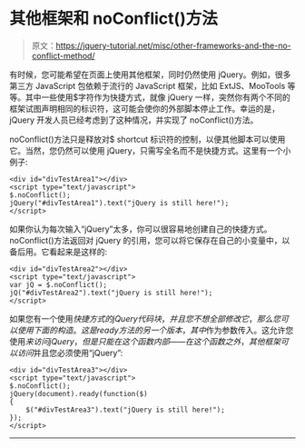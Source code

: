 # 其他框架和 noConflict()方法

> 原文：<https://jquery-tutorial.net/misc/other-frameworks-and-the-no-conflict-method/>

有时候，您可能希望在页面上使用其他框架，同时仍然使用 jQuery。例如，很多第三方 JavaScript 包依赖于流行的 JavaScript 框架，比如 ExtJS、MooTools 等等。其中一些使用$字符作为快捷方式，就像 jQuery 一样，突然你有两个不同的框架试图声明相同的标识符，这可能会使你的外部脚本停止工作。幸运的是，jQuery 开发人员已经考虑到了这种情况，并实现了 noConflict()方法。

noConflict()方法只是释放对$ shortcut 标识符的控制，以便其他脚本可以使用它。当然，您仍然可以使用 jQuery，只需写全名而不是快捷方式。这里有一个小例子:

```
<div id="divTestArea1"></div>
<script type="text/javascript">
$.noConflict();
jQuery("#divTestArea1").text("jQuery is still here!");
</script>
```

如果你认为每次输入“jQuery”太多，你可以很容易地创建自己的快捷方式。noConflict()方法返回对 jQuery 的引用，您可以将它保存在自己的小变量中，以备后用。它看起来是这样的:

```
<div id="divTestArea2"></div>
<script type="text/javascript">
var jQ = $.noConflict();
jQ("#divTestArea2").text("jQuery is still here!");
</script>
```

如果您有一个使用$快捷方式的 jQuery 代码块，并且您不想全部修改它，那么您可以使用下面的构造。这是 ready 方法的另一个版本，其中$作为参数传入。这允许您使用$来访问 jQuery，但是只能在这个函数内部——在这个函数之外，其他框架可以访问$并且您必须使用“jQuery”:

<input type="hidden" name="IL_IN_ARTICLE">

```
<div id="divTestArea3"></div>
<script type="text/javascript">
$.noConflict();
jQuery(document).ready(function($) 
{
	$("#divTestArea3").text("jQuery is still here!");
});
</script>
```

* * *